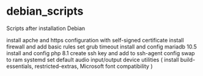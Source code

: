 # debian_scripts

Scripts after installation Debian

install apche and https configuration with self-signed certificate
install firewall and add basic rules
set grub timeout
install and config mariadb 10.5
install and config php 8.1
create ssh key and add to ssh-agent 
config swap to ram
systemd set default audio input/output device
utilities ( install build-essentials, restricted-extras, Microsoft font compatibility )
